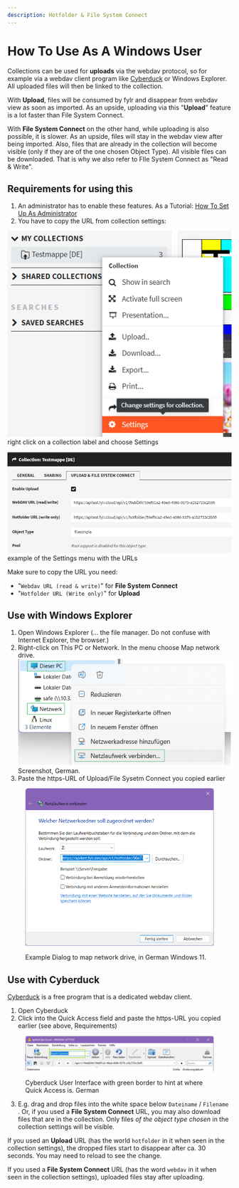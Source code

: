 ```yaml
---
description: Hotfolder & File System Connect
---
```


# How To Use As A Windows User

Collections can be used for **uploads** via the webdav protocol, so for example via a webdav client program like [Cyberduck](https://cyberduck.io/webdav/) or Windows Explorer. All uploaded files will then be linked to the collection.

With **Upload**, files will be consumed by fylr and disappear from webdav view as soon as imported. As an upside, uploading via this "**Upload**" feature is a lot faster than File System Connect.

With **File System Connect** on the other hand, while uploading is also possible, it is slower. As an upside, files will stay in the webdav view after being imported. Also, files that are already in the collection will become visible (only if they are of the one chosen Object Type). All visible files can be downloaded. That is why we also refer to FIle System Connect as "Read & Write".

## Requirements for using this

1. An administrator has to enable these features. As a Tutorial: [How To Set Up As Administrator](how-to-set-up-as-administrator.md)
2. You have to copy the URL from collection settings:

![](<../../.gitbook/assets/image (3) (1).png>) right click on a collection label and choose Settings

![](<../../.gitbook/assets/image (5) (1).png>) example of the Settings menu with the URLs

Make sure to copy the URL you need:

* "`Webdav URL (read & write)`" for **File System Connect**
* "`Hotfolder URL (Write only)`" for **Upload**



## Use with Windows Explorer

1. Open Windows Explorer (... the file manager. Do not confuse with Internet Explorer, the browser.)
2. Right-click on This PC or Network. In the menu choose Map network drive.![](<../../.gitbook/assets/image (3) (1) (1).png>)Screenshot, German.
3. Paste the https-URL of Upload/File Sysetm Connect you copied earlier

<figure><img src="../../.gitbook/assets/image (2) (1).png" alt=""><figcaption><p>Example Dialog to map network drive, in German Windows 11.</p></figcaption></figure>

## Use with Cyberduck

[Cyberduck](https://cyberduck.io/webdav/) is a free program that is a dedicated webdav client.

1. Open Cyberduck
2. Click into the Quick Access field and paste the https-URL you copied earlier (see above, Requirements)

<figure><img src="../../.gitbook/assets/image (1) (1) (1).png" alt=""><figcaption><p>Cyberduck User Interface with green border to hint at where Quick Access is. German</p></figcaption></figure>

3. E.g. drag and drop files into the white space below `Dateiname` / `Filename` . Or, if you used a **File System Connect** URL, you may also download files that are in the collection. Only files _of the object type chosen_ in the collection settings will be visible.

If you used an **Upload** URL (has the world `hotfolder` in it when seen in the collection settings), the dropped files start to disappear after ca. 30 seconds. You may need to reload to see the change.

If you used a **File System Connect** URL (has the word `webdav` in it when seen in the collection settings), uploaded files stay after uploading.

